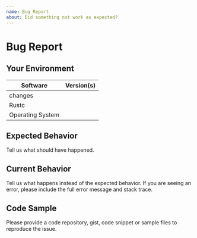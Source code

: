 ```yaml
---
name: Bug Report
about: Did something not work as expected?
---
```


# Bug Report
## Your Environment
| Software         | Version(s) |
| ---------------- | ---------- |
| changes      |
| Rustc            |
| Operating System |

## Expected Behavior
Tell us what should have happened.

## Current Behavior
Tell us what happens instead of the expected behavior. If you are seeing an
error, please include the full error message and stack trace.

## Code Sample
Please provide a code repository, gist, code snippet or sample files to
reproduce the issue.
